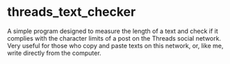 # threads_text_checker
A simple program designed to measure the length of a text and check if it complies with the character limits of a post on the Threads social network. Very useful for those who copy and paste texts on this network, or, like me, write directly from the computer.
